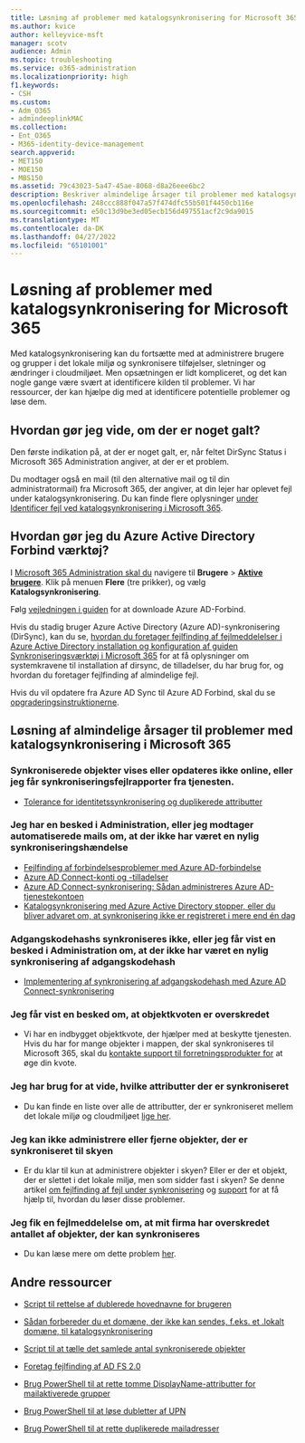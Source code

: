 ```yaml
---
title: Løsning af problemer med katalogsynkronisering for Microsoft 365
ms.author: kvice
author: kelleyvice-msft
manager: scotv
audience: Admin
ms.topic: troubleshooting
ms.service: o365-administration
ms.localizationpriority: high
f1.keywords:
- CSH
ms.custom:
- Adm_O365
- admindeeplinkMAC
ms.collection:
- Ent_O365
- M365-identity-device-management
search.appverid:
- MET150
- MOE150
- MBS150
ms.assetid: 79c43023-5a47-45ae-8068-d8a26eee6bc2
description: Beskriver almindelige årsager til problemer med katalogsynkronisering i Office 365 og indeholder nogle metoder, der kan hjælpe med fejlfinding og løsning af dem.
ms.openlocfilehash: 248ccc888f047a57f474dfc55b501f4450cb116e
ms.sourcegitcommit: e50c13d9be3ed05ecb156d497551acf2c9da9015
ms.translationtype: MT
ms.contentlocale: da-DK
ms.lasthandoff: 04/27/2022
ms.locfileid: "65101001"
---
```

# <a name="fixing-problems-with-directory-synchronization-for-microsoft-365"></a>Løsning af problemer med katalogsynkronisering for Microsoft 365

Med katalogsynkronisering kan du fortsætte med at administrere brugere og grupper i det lokale miljø og synkronisere tilføjelser, sletninger og ændringer i cloudmiljøet. Men opsætningen er lidt kompliceret, og det kan nogle gange være svært at identificere kilden til problemer. Vi har ressourcer, der kan hjælpe dig med at identificere potentielle problemer og løse dem.
  
## <a name="how-do-i-know-if-something-is-wrong"></a>Hvordan gør jeg vide, om der er noget galt?

Den første indikation på, at der er noget galt, er, når feltet DirSync Status i Microsoft 365 Administration angiver, at der er et problem.
  
Du modtager også en mail (til den alternative mail og til din administratormail) fra Microsoft 365, der angiver, at din lejer har oplevet fejl under katalogsynkronisering. Du kan finde flere oplysninger [under Identificer fejl ved katalogsynkronisering i Microsoft 365](identify-directory-synchronization-errors.md).
  
## <a name="how-do-i-get-azure-active-directory-connect-tool"></a>Hvordan gør jeg du Azure Active Directory Forbind værktøj?

I [Microsoft 365 Administration skal du](https://admin.microsoft.com) navigere til **Brugere** \> <a href="https://go.microsoft.com/fwlink/p/?linkid=834822" target="_blank">**Aktive brugere**</a>. Klik på menuen **Flere** (tre prikker), og vælg **Katalogsynkronisering**. 
  
Følg [vejledningen i guiden](set-up-directory-synchronization.md) for at downloade Azure AD-Forbind. 
  
Hvis du stadig bruger Azure Active Directory (Azure AD)-synkronisering (DirSync), kan du se, [hvordan du foretager fejlfinding af fejlmeddelelser i Azure Active Directory installation og konfiguration af guiden Synkroniseringsværktøj i Microsoft 365](/troubleshoot/azure/active-directory/installation-configuration-wizard-errors)  for at få oplysninger om systemkravene til installation af dirsync, de tilladelser, du har brug for, og hvordan du foretager fejlfinding af almindelige fejl. 
  
Hvis du vil opdatere fra Azure AD Sync til Azure AD Forbind, skal du se [opgraderingsinstruktionerne](/azure/active-directory/hybrid/how-to-dirsync-upgrade-get-started).
  
## <a name="resolving-common-causes-of-problems-with-directory-synchronization-in-microsoft-365"></a>Løsning af almindelige årsager til problemer med katalogsynkronisering i Microsoft 365

### <a name="synchronized-objects-arent-appearing-or-updating-online-or-im-getting-synchronization-error-reports-from-the-service"></a>Synkroniserede objekter vises eller opdateres ikke online, eller jeg får synkroniseringsfejlrapporter fra tjenesten.

- [Tolerance for identitetssynkronisering og duplikerede attributter](/azure/active-directory/hybrid/how-to-connect-syncservice-duplicate-attribute-resiliency)

### <a name="i-have-an-alert-in-the-admin-center-or-am-receiving-automated-emails-that-there-hasnt-been-a-recent-synchronization-event"></a>Jeg har en besked i Administration, eller jeg modtager automatiserede mails om, at der ikke har været en nylig synkroniseringshændelse
- [Fejlfinding af forbindelsesproblemer med Azure AD-forbindelse](/azure/active-directory/hybrid/tshoot-connect-connectivity)
- [Azure AD Connect-konti og -tilladelser](/azure/active-directory/hybrid/reference-connect-accounts-permissions)
- [Azure AD Connect-synkronisering: Sådan administreres Azure AD-tjenestekontoen](/azure/active-directory/hybrid/how-to-connect-azureadaccount)
- [Katalogsynkronisering med Azure Active Directory stopper, eller du bliver advaret om, at synkronisering ikke er registreret i mere end én dag](https://support.microsoft.com/help/2882421/directory-synchronization-to-azure-active-directory-stops-or-you-re-warned-that-sync-hasn-t-registered-in-more-than-a-day)

### <a name="password-hashes-arent-synchronizing-or-im-seeing-an-alert-in-the-admin-center-that-there-hasnt-been-a-recent-password-hash-synchronization"></a>Adgangskodehashs synkroniseres ikke, eller jeg får vist en besked i Administration om, at der ikke har været en nylig synkronisering af adgangskodehash
- [Implementering af synkronisering af adgangskodehash med Azure AD Connect-synkronisering](/azure/active-directory/hybrid/how-to-connect-password-hash-synchronization)

### <a name="im-seeing-an-alert-that-object-quota-exceeded"></a>Jeg får vist en besked om, at objektkvoten er overskredet
- Vi har en indbygget objektkvote, der hjælper med at beskytte tjenesten. Hvis du har for mange objekter i mappen, der skal synkroniseres til Microsoft 365, skal du [kontakte support til forretningsprodukter for](https://support.office.com/article/32a17ca7-6fa0-4870-8a8d-e25ba4ccfd4b) at øge din kvote.

### <a name="i-need-to-know-which-attributes-are-synchronized"></a>Jeg har brug for at vide, hvilke attributter der er synkroniseret
- Du kan finde en liste over alle de attributter, der er synkroniseret mellem det lokale miljø og cloudmiljøet [lige her](https://go.microsoft.com/fwlink/p/?LinkId=396719).

### <a name="i-cant-manage-or-remove-objects-that-were-synchronized-to-the-cloud"></a>Jeg kan ikke administrere eller fjerne objekter, der er synkroniseret til skyen
- Er du klar til kun at administrere objekter i skyen? Eller er der et objekt, der er slettet i det lokale miljø, men som sidder fast i skyen? Se denne artikel [om fejlfinding af fejl under synkronisering](/azure/active-directory/hybrid/tshoot-connect-sync-errors) og [support](/troubleshoot/azure/active-directory/cannot-manage-objects) for at få hjælp til, hvordan du løser disse problemer.

### <a name="i-got-an-error-message-that-my-company-has-exceeded-the-number-of-objects-that-can-be-synchronized"></a>Jeg fik en fejlmeddelelse om, at mit firma har overskredet antallet af objekter, der kan synkroniseres
- Du kan læse mere om dette problem [her](/troubleshoot/azure/active-directory/exceed-number-objects-synced).
   
## <a name="other-resources"></a>Andre ressourcer

- [Script til rettelse af dublerede hovednavne for brugeren](/samples/browse/?redirectedfrom=TechNet-Gallery)
    
- [Sådan forbereder du et domæne, der ikke kan sendes, f.eks. et .lokalt domæne, til katalogsynkronisering](prepare-a-non-routable-domain-for-directory-synchronization.md)
    
- [Script til at tælle det samlede antal synkroniserede objekter](/samples/browse/?redirectedfrom=TechNet-Gallery)
    
- [Foretag fejlfinding af AD FS 2.0](https://go.microsoft.com/fwlink/p/?LinkId=396727)
    
- [Brug PowerShell til at rette tomme DisplayName-attributter for mailaktiverede grupper](https://go.microsoft.com/fwlink/p/?LinkId=396728)
    
- [Brug PowerShell til at løse dubletter af UPN](https://go.microsoft.com/fwlink/p/?LinkId=396730)
    
- [Brug PowerShell til at rette duplikerede mailadresser](https://go.microsoft.com/fwlink/p/?LinkId=396731)
